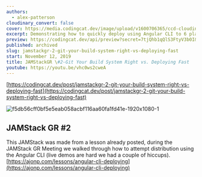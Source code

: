 ```yaml
---
authors:
  - alex-patterson
cloudinary_convert: false
cover: https://media.codingcat.dev/image/upload/v1600706365/ccd-cloudinary/f5db56cff0bf5e5eab058acbf116aa60fa1fd41e-1920x1080-1.png
excerpt: Demonstrating how to quickly deploy using Angular CLI to 6 places. Then how to setup CI/CD in Azure, AWS, and Google Cloud Platform.
preview: https://codingcat.dev/api/preview?secret=7tjQhb1qQlS3FtyV3b0I&selectionType=post&selectionSlug=jamstackgr-2-git-your-build-system-right-vs-deploying-fast&_id=ef58c879de824a7297f1aae4f2178519
published: archived
slug: jamstackgr-2-git-your-build-system-right-vs-deploying-fast
start: November 12, 2019
title: JAMStackGR \#2-Git Your Build System Right vs. Deploying Fast
youtube: https://youtu.be/vhc0ws2cweA
---
```


[https://codingcat.dev/post/jamstackgr-2-git-your-build-system-right-vs-deploying-fast](https://codingcat.dev/post/jamstackgr-2-git-your-build-system-right-vs-deploying-fast)

![f5db56cff0bf5e5eab058acbf116aa60fa1fd41e-1920x1080-1](https://media.codingcat.dev/image/upload/v1657636762/main-codingcatdev-photo/24c79182-dbf8-4d7d-b20f-4a369a52b8ed.jpg)

## JAMStack GR #2

This JAMStack was made from a lesson already posted, during the JAMStack GR Meeting we walked through how to attempt distribution using the Angular CLI (live demos are hard we had a couple of hiccups).[https://ajonp.com/lessons/angular-cli-deploying](https://ajonp.com/lessons/angular-cli-deploying)